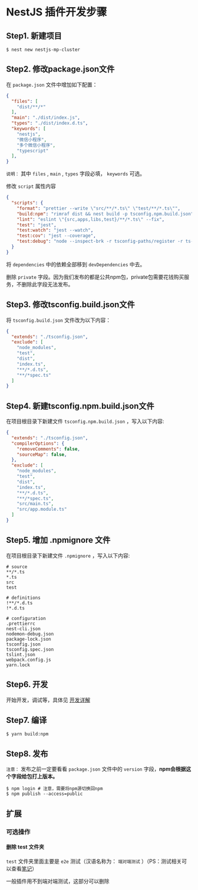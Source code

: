 # NestJS 插件开发步骤

## Step1. 新建项目

``` shell
$ nest new nestjs-mp-cluster
```

## Step2. 修改package.json文件

在 `package.json` 文件中增加如下配置：

``` json
{
  "files": [
    "dist/**/*"
  ],
  "main": "./dist/index.js",
  "types": "./dist/index.d.ts",
  "keywords": [
    "nestjs",
    "微信小程序",
    "多个微信小程序",
    "typescript"
  ],
}
```

`说明：` 其中 `files` , `main` , `types` 字段必填， `keywords` 可选。

修改 `script` 属性内容

``` json
{
  "scripts": {
    "format": "prettier --write \"src/**/*.ts\" \"test/**/*.ts\"",
    "build:npm": "rimraf dist && nest build -p tsconfig.npm.build.json",
    "lint": "eslint \"{src,apps,libs,test}/**/*.ts\" --fix",
    "test": "jest",
    "test:watch": "jest --watch",
    "test:cov": "jest --coverage",
    "test:debug": "node --inspect-brk -r tsconfig-paths/register -r ts-node/register node_modules/.bin/jest --runInBand"
  }
}
```

将 `dependencies` 中的依赖全部移到 `devDependencies` 中去。

删除 `private` 字段。因为我们发布的都是公共npm包，private包需要花钱购买服务，不删除此字段无法发布。

## Step3. 修改tsconfig.build.json文件

将 `tsconfig.build.json` 文件改为以下内容：

``` json
{
  "extends": "./tsconfig.json",
  "exclude": [
    "node_modules",
    "test",
    "dist",
    "index.ts",
    "**/*.d.ts",
    "**/*spec.ts"
  ]
}
```

## Step4. 新建tsconfig.npm.build.json文件

在项目根目录下新建文件 `tsconfig.npm.build.json` ，写入以下内容:

``` json
{
  "extends": "./tsconfig.json",
  "compilerOptions": {
    "removeComments": false,
    "sourceMap": false,
  },
  "exclude": [
    "node_modules",
    "test",
    "dist",
    "index.ts",
    "**/*.d.ts",
    "**/*spec.ts",
    "src/main.ts",
    "src/app.module.ts"
  ]
}
```

## Step5. 增加 .npmignore 文件

在项目根目录下新建文件 `.npmignore` ，写入以下内容:

``` gitignore
# source
**/*.ts
*.ts
src
test

# definitions
!**/*.d.ts
!*.d.ts

# configuration
.prettierrc
nest-cli.json
nodemon-debug.json
package-lock.json
tsconfig.json
tsconfig.spec.json
tslint.json
webpack.config.js
yarn.lock
```

## Step6. 开发

开始开发，调试等，具体见 [开发详解](开发详解.md)

## Step7. 编译

``` shell
$ yarn build:npm
```

## Step8. 发布

`注意：` 发布之前一定要看看 `package.json` 文件中的 `version` 字段，**npm会根据这个字段给包打上版本。**

``` shell
$ npm login # 注意，需要将npm源切换回npm
$ npm publish --access=public 
```

## 扩展

### 可选操作

#### 删除 test 文件夹

`test` 文件夹里面主要是 `e2e` 测试（汉语名称为： `端对端测试` ）（PS：测试相关可以查看[笔记](../../../程序设计/测试/README.md)）

一般插件用不到端对端测试，这部分可以删除
